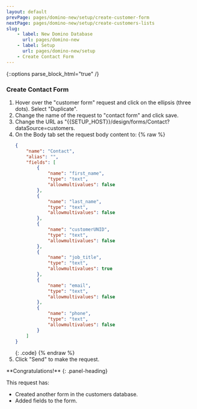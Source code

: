 ```yaml
---
layout: default
prevPage: pages/domino-new/setup/create-customer-form
nextPage: pages/domino-new/setup/create-customers-lists
slug:
    - label: New Domino Database
      url: pages/domino-new
    - label: Setup
      url: pages/domino-new/setup
    - Create Contact Form
---
```


{::options parse_block_html="true" /}

### Create Contact Form

1. Hover over the "customer form" request and click on the ellipsis (three dots). Select "Duplicate".  
2. Change the name of the request to "contact form" and click save.
3. Change the URL as "&#123;&#123;SETUP_HOST&#125;&#125;/design/forms/Contact?dataSource=customers.
4. On the Body tab set the request body content to:
    {% raw %}
    ~~~json
    {
        "name": "Contact",
        "alias": "",
        "fields": [
            {
                "name": "first_name",
                "type": "text",
                "allowmultivalues": false
            },
            {
                "name": "last_name",
                "type": "text",
                "allowmultivalues": false
            },
            {
                "name": "customerUNID",
                "type": "text",
                "allowmultivalues": false
            },
            {
                "name": "job_title",
                "type": "text",
                "allowmultivalues": true
            },
            {
                "name": "email",
                "type": "text",
                "allowmultivalues": false
            },
            {
                "name": "phone",
                "type": "text",
                "allowmultivalues": false
            }
        ]
    }
    ~~~
    {: .code}
    {% endraw %}
5. Click "Send" to make the request.

<div class="panel panel-success">
**Congratulations!**
{: .panel-heading}
<div class="panel-body">

This request has:

- Created another form in the customers database.
- Added fields to the form.

</div>
</div>
